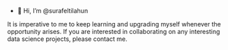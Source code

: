 - 👋 Hi, I’m @surafeltilahun

It is imperative to me to keep learning and upgrading myself whenever the opportunity arises. If you are interested in collaborating on any interesting data science projects, please contact me.

